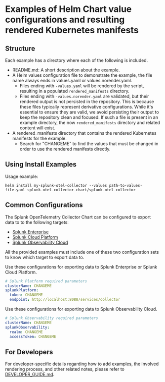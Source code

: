 # Examples of Helm Chart value configurations and resulting rendered Kubernetes manifests

## Structure

Each example has a directory where each of the following is included.
- README.md: A short description about the example.
- A Helm values configuration file to demonstrate the example, the file name always ends in values.yaml
  or values.norender.yaml.
  - Files ending with `-values.yaml` will be rendered by the script, resulting in a populated `rendered_manifests`
    directory.
  - Files ending with `-values.norender.yaml` are validated, but their rendered output is not persisted
    in the repository. This is because these files typically represent derivative configurations. While
    it's essential to ensure they are valid, we avoid persisting their output to keep the repository clean
    and focused. If such a file is present in an example directory, the now `rendered_manifests` directory
    and related content will exist.
- A rendered_manifests directory that contains the rendered Kubernetes manifests for the example.
  - Search for "CHANGEME" to find the values that must be changed in order to use the rendered manifests directly.

## Using Install Examples

Usage example:
```
helm install my-splunk-otel-collector --values path-to-values-file.yaml splunk-otel-collector-chart/splunk-otel-collector
```

## Common Configurations

The Splunk OpenTelemetry Collector Chart can be configured to export data to
to the following targets:
- [Splunk Enterprise](https://www.splunk.com/en_us/software/splunk-enterprise.html)
- [Splunk Cloud Platform](https://www.splunk.com/en_us/software/splunk-cloud-platform.html)
- [Splunk Observability Cloud](https://www.splunk.com/en_us/products/observability-cloud.html)

All the provided examples must include one of these two configuration sets to
know which target to export data to.

Use these configurations for exporting data to Splunk Enterprise or Splunk Cloud Platform.
```yaml
# Splunk Platform required parameters
clusterName: CHANGEME
splunkPlatform:
  token: CHANGEME
  endpoint: http://localhost:8088/services/collector
```

Use these configurations for exporting data to Splunk Observability Cloud.
```yaml
# Splunk Observability required parameters
clusterName: CHANGEME
splunkObservability:
  realm: CHANGEME
  accessToken: CHANGEME
```

## For Developers

For developer-specific details regarding how to add examples, the involved rendering process, and other related notes, please refer to [DEVELOPER_GUIDE.md](./DEVELOPER_GUIDE.md).
